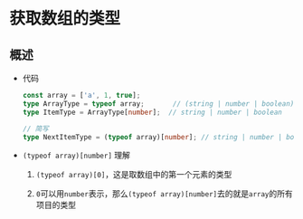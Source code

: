 # 获取数组的类型

## 概述

+ 代码

  ```ts
  const array = ['a', 1, true];
  type ArrayType = typeof array;       // (string | number | boolean)[]
  type ItemType = ArrayType[number];  // string | number | boolean

  // 简写
  type NextItemType = (typeof array)[number]; // string | number | boolean
  ```

+ `(typeof array)[number]` 理解

  1. `(typeof array)[0]`，这是取数组中的第一个元素的类型

  2. `0`可以用`number`表示，那么`(typeof array)[number]`去的就是`array`的所有项目的类型
